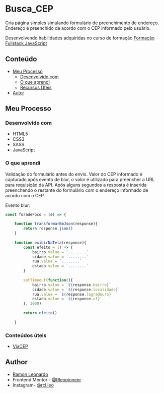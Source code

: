 # Busca_CEP

Cria página simples simulando formulário de preenchimento de endereço. Endereço é preenchido de acordo com o CEP informado pelo usuário.

Desenvolvendo habilidades adquiridas no curso de formação   [Formação Fullstack JavaScript ](https://go.hotmart.com/O72157469D) 



## Conteúdo

- [Meu Processo](#my-process)
  - [Desenvolvido com](#built-with)
  - [O que aprendi](#what-i-learned)
  - [Recursos Úteis](#useful-resources)
- [Autor](#author)

## Meu Processo

### Desenvolvido com

- HTML5 
- CSS3
- SASS
- JavaScript

### O que aprendi

Validação do formulário antes do envio. Valor do CEP informado é capturado após evento de blur, o valor é utilizado para preencher a URL para requisição da API. Após alguns segundos a resposta é inserida preenchendo o restante do formulário com o endereço informado de acordo com o CEP.

Evento blur:

```javascript
const foradeFoco = (e) => {
    
    function transformarEmJson(response){
        return response.json()
    }
    
    function exibirNaTela(response){        
        const efeito = () => {
            bairro.value = `........`
            cidade.value = `........`
            rua.value = `........`
            estado.value = `........`
        }
    
        setTimeout(function(){
            bairro.value = `${response.bairro}`
            cidade.value = `${response.localidade}`
            rua.value = `${response.logradouro}`
            estado.value = `${response.uf}`
        }, 3000)
    
        return efeito()
        
    }
```

### Conteúdos úteis

- [ViaCEP](https://viacep.com.br/)

## Author

- [Ramon Leonardo](https://www.linkedin.com/in/ramon-leonardo-rx/)
- Frontend Mentor - [@Rleopioneer](https://www.frontendmentor.io/profile/yourusername)
- Instagram- [@rcl.leo](https://www.instagram.com/rcl.leo/)
